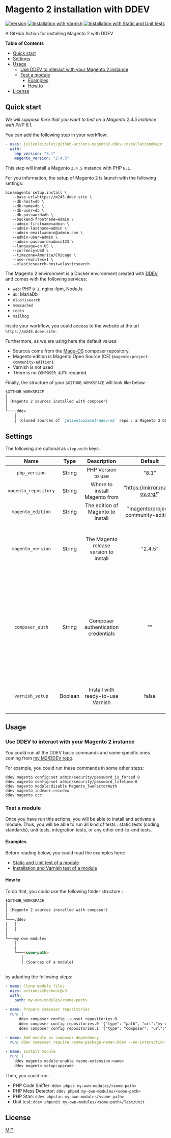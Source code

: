 # Magento 2 installation with DDEV

[![Version](https://img.shields.io/github/v/release/julienloizelet/github-actions-magento2-ddev-installation)](https://github.com/julienloizelet/github-actions-magento2-ddev-installation/releases)
[![Installation with Varnish](https://github.com/julienloizelet/github-actions-magento2-ddev-installation/actions/workflows/module-with-varnish-test.yml/badge.svg?event=push)](https://github.com/julienloizelet/github-actions-magento2-ddev-installation/actions/workflows/module-with-varnish-test.yml)
[![Installation with Static and Unit tests](https://github.com/julienloizelet/github-actions-magento2-ddev-installation/actions/workflows/module-with-static-and-unit-tests.yml/badge.svg?event=push)](https://github.com/julienloizelet/github-actions-magento2-ddev-installation/actions/workflows/module-with-static-and-unit-tests.yml)

A GitHub Action for installing Magento 2 with DDEV


<!-- START doctoc generated TOC please keep comment here to allow auto update -->
<!-- DON'T EDIT THIS SECTION, INSTEAD RE-RUN doctoc TO UPDATE -->
**Table of Contents**

- [Quick start](#quick-start)
- [Settings](#settings)
- [Usage](#usage)
  - [Use DDEV to interact with your Magento 2 instance](#use-ddev-to-interact-with-your-magento-2-instance)
  - [Test a module](#test-a-module)
    - [Examples](#examples)
    - [How to](#how-to)
- [License](#license)

<!-- END doctoc generated TOC please keep comment here to allow auto update -->

## Quick start

_We will suppose here that you want to test on a Magento 2.4.5 instance with PHP 8.1._

You can add the following step in your workflow:

```yaml
- uses: julienloizelet/github-actions-magento2-ddev-installation@main
  with:
    php_version: "8.1"
    magento_version: "2.4.5"
```

This step will install a Magento `2.4.5` instance with PHP `8.1`.

For you information, the setup of Magento 2 is launch with the following settings: 

```shell
bin/magento setup:install \
   --base-url=https://m245.ddev.site \
   --db-host=db \
   --db-name=db \
   --db-user=db \
   --db-password=db \
   --backend-frontname=admin \
   --admin-firstname=admin \
   --admin-lastname=admin \
   --admin-email=admin@admin.com \
   --admin-user=admin \
   --admin-password=admin123 \
   --language=en_US \
   --currency=USD \
   --timezone=America/Chicago \
   --use-rewrites=1 \
   --elasticsearch-host=elasticsearch
```


The Magento 2 environment is a Docker environment created  with [DDEV](https://github.com/drud/ddev) and comes with the 
following 
services:
- `web`: PHP `8.1`, nginx-fpm, NodeJs
- `db`: MariaDb
- `elastisearch`
- `memcached`
- `redis`
- `mailhog`

Inside your workflow, you could access to the website at the url `https://m245.ddev.site`.




Furthermore, as we are using here the default values: 
- Sources come from the [Mage-OS](https://mage-os.org/) composer repository.
- Magento edition is Magento Open Source (CE) (`magento/project-community-edition`).
- Varnish is not used
- There is no `COMPOSER_AUTH` required.

Finally, the structure of your `$GITHUB_WORKSPACE` will look like below.


```markdown
$GITHUB_WORKSPACE
│   
│ (Magento 2 sources installed with composer)    
│
└───.ddev
    │   
    │ (Cloned sources of `julienloizelet/ddev-m2` repo : a Magento 2 DDEV specific repo)
```

## Settings

The following are optional as `step.with` keys:


|         Name         	|   Type  	|               Description              	|               Default               	|                                                                                                        Comments                                                                                                                                                                                                                 	                                                                                                         |
|:--------------------:	|:-------:	|:--------------------------------------:	|:-----------------------------------:	|:-----------------------------------------------------------------------------------------------------------------------------------------------------------------------------------------------------------------------------------------------------------------------------------------------------------------------------------------------------------------------------------------------------------------------------------------:|
|     `php_version`    	| String  	|           PHP Version to use           	|                "8.1"                	|                                                                                                                                                                                                                     	                                                                                                                                                                                                                     |
| `magento_repository` 	| String  	|      Where to install Magento from     	|    "https://mirror.mage-os.org/"    	|                                                                                              For Adobe repository: "https://repo.magento.com/"                                                                                                                                                                                            	                                                                                               |
|   `magento_edition`  	|  String 	|    The edition of Magento to install   	| "magento/project-community-edition" 	|                                                                                            For Adobe Commerce: "magento/project-enterprise-edition"                                                                                                                                                                                         	                                                                                             |
|   `magento_version`  	|  String 	| The Magento release version to install 	|               "2.4.5"               	|                                                      Available versions depend on the chosen `magento_repository`.<br>You can use `X.Y.Z` format or `X.Y.Z-pN` for patch release.<br>The DDEV repo handle only versions from `2.3.0` to `2.4.5` (latest release for now)                                                                                                           	                                                      |
|    `composer_auth`   	|  String 	|   Composer authentication credentials  	|                  ""                 	|                       You have to pass a JSON string. For example:<br>```{    "http-basic": {       "repo.magento.com": {           "username": "**********************",            "password": "*****************"        }    }}```<br><br>As GitHub allows saving multiline secret, you can use a secret to store this sensitive value. For example:<br>```composer_auth: ${{ secrets.M2_COMPOSER_AUTH }}``` 	                        |
|    `varnish_setup`   	| Boolean 	|    Install with ready-to-use Varnish   	|                false                	|You should use quote to set true:  `varnish_setup: "true"`<br><br>For more information, please see [related documentation](https://github.com/julienloizelet/ddev-m2#varnish)                                                                                                                                                                                                                                                            	 |



## Usage

### Use DDEV to interact with your Magento 2 instance

You could run all the DDEV basic commands and some specific ones coming from [my M2/DDEV repo](https://github.com/julienloizelet/ddev-m2).

For example, you could run these commands in some other steps: 

```shell
ddev magento config:set admin/security/password_is_forced 0
ddev magento config:set admin/security/password_lifetime 0
ddev magento module:disable Magento_TwoFactorAuth
ddev magento indexer:reindex
ddev magento c:c
```


### Test a module

Once you have run this actions, you will be able to install and activate a module. Thus, you will be able to run all 
kind of tests : static tests (coding standards), unit tests, integration tests, or any other end-to-end tests.

#### Examples

Before reading below, you could read the examples here: 
- [Static and Unit test of a module](.github/workflows/module-with-static-and-unit-tests.yml)
- [Installation and Varnish test of a module](.github/workflows/module-with-varnish-test.yml)


#### How to

To do that, you could use the following folder structure : 

```markdown
$GITHUB_WORKSPACE
│   
│ (Magento 2 sources installed with composer)    
│
└───.ddev
│   │   
│   │ 
│   
└───my-own-modules
    │   
    │
    └───<some-path>
       │   
       │ (Sources of a module)
         
```


by adapting the following steps: 

```yaml
- name: Clone module files
  uses: actions/checkout@v3
  with:
    path: my-own-modules/<some-path>
```

```yaml
- name: Prepare composer repositories
  run: |
      ddev composer config --unset repositories.0
      ddev composer config repositories.0 '{"type": "path", "url":"my-own-modules/<some-path>",  "canonical": true, "options": {"symlink": false}}'
      ddev composer config repositories.1 '{"type": "composer", "url":"<the-magento-repository>",  "exclude": ["<some-package-name>"]}'
```

```yaml
- name: Add module as composer dependency
  run: ddev composer require <some-package-name>:@dev --no-interaction
```

```yaml
- name: Install module
  run: |
    ddev magento module:enable <some-extension-name>
    ddev magento setup:upgrade
```


Then, you could run: 


- PHP Code Sniffer: `ddev phpcs my-own-modules/<some-path>`
- PHP Mess Detector: `ddev phpmd my-own-modules/<some-path>`
- PHP Stan: `ddev phpstan my-own-modules/<some-path>`
- Unit test: `ddev phpunit my-own-modules/<some-path>/Test/Unit`


## License

[MIT](LICENSE)
